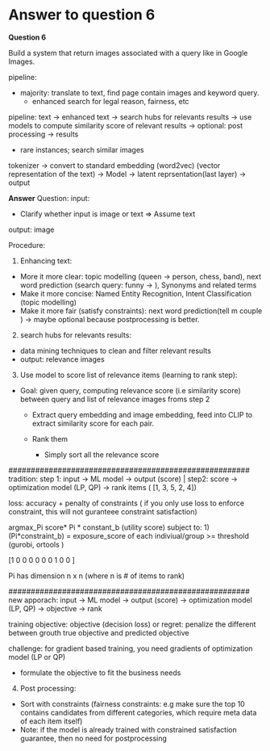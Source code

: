 # Answer to question 6

**Question 6**

Build a system that return images associated with a query like in Google Images.

pipeline: 
- majority: translate to text, find page contain images and keyword query.
	- enhanced search for legal reason, fairness, etc 


pipeline: text -> enhanced text -> search hubs for relevants results -> use models to compute similarity score of relevant results -> optional: post processing -> results 

- rare instances; search similar images 

tokenizer -> convert to standard embedding (word2vec) (vector representation of the text) -> Model -> latent reprsentation(last layer) -> output 



**Answer**
Question: 
input: 
- Clarify whether input is image or text => Assume text 
 
output: image

Procedure: 
1. Enhancing text: 
- More it more clear: topic modelling (queen -> person, chess, band), next word prediction (search query: funny -> ), Synonyms and related terms 
- Make it more concise: Named Entity Recognition, Intent Classification (topic modelling)
- Make it more fair (satisfy constraints): next word prediction(tell m couple ) -> maybe optional because postprocessing is better. 

2. search hubs for relevants results: 
- data mining techniques to clean and filter relevant results 
- output: relevance images  

3. Use model to score list of relevance items (learning to rank step): 

- Goal: given query, computing relevance score (i.e similarity score) between query and list of relevance images froms step 2

  + Extract query embedding and image embedding, feed into CLIP to extract similarity score for each pair. 

  + Rank them
    * Simply sort all the relevance score


###################################################### 
tradition: 
step 1: input -> ML model -> output (score) | step2:  score -> optimization model (LP, QP) -> rank items ( [1, 3, 5, 2, 4])

loss: accuracy + penalty of constraints ( if you only use loss to enforce constraint, this will not guranteee constraint satisfaction)

argmax_Pi  score* Pi * constant_b (utility score)
subject to: 1) (Pi*constraint_b) = exposure_score of each indiviual/group  >= threshold (gurobi, ortools )


[1 0 0 0 0 
 0 0 1 0 0 ]

 Pi has dimension n x n (where n is # of items to rank)

 ######################################################
 new apporach:
 	 input -> ML model -> output (score) -> optimization model (LP, QP) -> objective -> rank 

 training objective: objective (decision loss) or regret: penalize the different between grouth true objective and predicted objective 


 challenge: for gradient based training, you need gradients of optimization model (LP or QP)
 - formulate the objective to fit the business needs 



 4. Post processing: 
 - Sort with constraints (fairness constraints: e.g make sure the top 10 contains candidates from different categories, which require meta data of each item itself) 
 - Note: if the model is already trained with constrained satisfaction guarantee, then no need for postprocessing


 